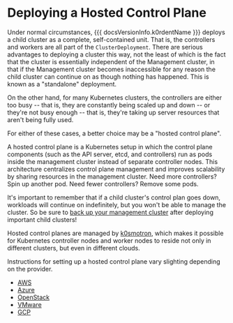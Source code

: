 # Deploying a Hosted Control Plane

Under normal circumstances, {{{ docsVersionInfo.k0rdentName }}} deploys a child cluster as a complete, self-contained unit.
That is, the controllers and workers are all part of the `ClusterDeployment`. There are serious advantages to deploying
a cluster this way, not the least of which is the fact that the cluster is essentially independent of the Management cluster,
in that if the Management cluster becomes inaccessible for any reason the child cluster can continue on as though nothing
has happened. This is known as a "standalone" deployment.

On the other hand, for many Kubernetes clusters, the controllers are either too busy -- that is, they are constantly
being scaled up and down -- or they're not busy enough -- that is, they're taking up server resources that aren't being
fully used.

For either of these cases, a better choice may be a "hosted control plane". 

A hosted control plane is a Kubernetes setup in which the control plane components (such as the API server, 
etcd, and controllers) run as pods inside the management cluster instead of separate controller nodes. This 
architecture centralizes control plane management and improves scalability by sharing resources in the management cluster.
Need more controllers? Spin up another pod. Need fewer controllers? Remove some pods.

It's important to remember that if a child cluster's control plan goes down, workloads will continue on
indefinitely, but you won't be able to manage the cluster. So be sure to [back up your management cluster](../backup/index.md) after
deploying important child clusters!

Hosted control planes are managed by [k0smotron](https://k0smotron.io/), which makes it possible for Kubernetes
controller nodes and worker nodes to reside not only in different clusters, but even in different clouds.

Instructions for setting up a hosted control plane vary slighting depending on the provider.

- [AWS](hcp-aws.md)
- [Azure](hcp-azure.md)
- [OpenStack](hcp-openstack.md)
- [VMware](hcp-vmware.md)
- [GCP](hcp-gcp.md)
